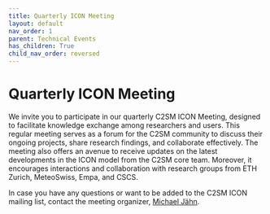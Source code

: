 ```yaml
---
title: Quarterly ICON Meeting
layout: default
nav_order: 1
parent: Technical Events
has_children: True
child_nav_order: reversed
---
```


# Quarterly ICON Meeting

We invite you to participate in our quarterly C2SM ICON Meeting, designed to facilitate knowledge exchange among researchers and users.
This regular meeting serves as a forum for the C2SM community to discuss their ongoing projects, share research findings, and collaborate effectively.
The meeting also offers an avenue to receive updates on the latest developments in the ICON model from the C2SM core team.
Moreover, it encourages interactions and collaboration with research groups from ETH Zurich, MeteoSwiss, Empa, and CSCS. 

In case you have any questions or want to be added to the C2SM ICON mailing list, contact the meeting organizer,
[Michael Jähn](https://c2sm.ethz.ch/the-center/people/person-detail.html?persid=286091).
